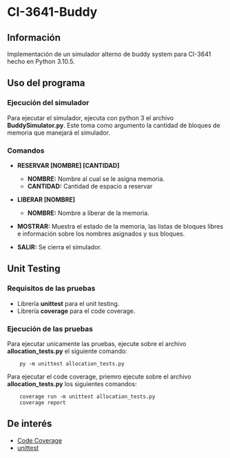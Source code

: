 # CI-3641-Buddy
## Información
Implementación de un simulador alterno de buddy system para CI-3641 hecho en Python 3.10.5.

## Uso del programa
### Ejecución del simulador
Para ejecutar el simulador, ejecuta con python 3 el archivo **BuddySimulator.py**. Este toma como argumento la cantidad de 
bloques de memoria que manejará el simulador.

### Comandos

- **RESERVAR \[NOMBRE\] \[CANTIDAD\]**
  - **NOMBRE:** Nombre al cual se le asigna memoria.
  - **CANTIDAD:** Cantidad de espacio a reservar
 
- **LIBERAR \[NOMBRE\]**
  - **NOMBRE:** Nombre a liberar de la memoria.
 
- **MOSTRAR:** Muestra  el estado de la memoria, las listas de bloques libres e información sobre los nombres asignados y sus bloques.

- **SALIR:** Se cierra el simulador.

## Unit Testing
### Requisitos de las pruebas
- Librería **unittest** para el unit testing.
- Librería **coverage** para el code coverage.

### Ejecución de las pruebas
Para ejecutar unicamente las pruebas, ejecute sobre el archivo **allocation_tests.py** el siguiente comando:

		py -m unittest allocation_tests.py
    
Para ejecutar el code coverage, priemro ejecute sobre el archivo **allocation_tests.py** los siguientes comandos:

		coverage run -m unittest allocation_tests.py
		coverage report

## De interés
- [Code Coverage](https://coverage.readthedocs.io/en/6.4.1/#:~:text=Coverage.py%20is%20a%20tool,gauge%20the%20effectiveness%20of%20tests. "Code Coverage")
- [unittest](https://docs.python.org/3/library/unittest.html "unittest")
